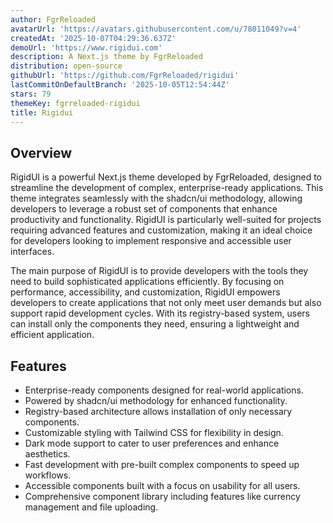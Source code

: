 ```yaml
---
author: FgrReloaded
avatarUrl: 'https://avatars.githubusercontent.com/u/78011049?v=4'
createdAt: '2025-10-07T04:29:36.637Z'
demoUrl: 'https://www.rigidui.com'
description: A Next.js theme by FgrReloaded
distribution: open-source
githubUrl: 'https://github.com/FgrReloaded/rigidui'
lastCommitOnDefaultBranch: '2025-10-05T12:54:44Z'
stars: 79
themeKey: fgrreloaded-rigidui
title: Rigidui
---
```

## Overview
RigidUI is a powerful Next.js theme developed by FgrReloaded, designed to streamline the development of complex, enterprise-ready applications. This theme integrates seamlessly with the shadcn/ui methodology, allowing developers to leverage a robust set of components that enhance productivity and functionality. RigidUI is particularly well-suited for projects requiring advanced features and customization, making it an ideal choice for developers looking to implement responsive and accessible user interfaces.

The main purpose of RigidUI is to provide developers with the tools they need to build sophisticated applications efficiently. By focusing on performance, accessibility, and customization, RigidUI empowers developers to create applications that not only meet user demands but also support rapid development cycles. With its registry-based system, users can install only the components they need, ensuring a lightweight and efficient application.

## Features
- Enterprise-ready components designed for real-world applications.
- Powered by shadcn/ui methodology for enhanced functionality.
- Registry-based architecture allows installation of only necessary components.
- Customizable styling with Tailwind CSS for flexibility in design.
- Dark mode support to cater to user preferences and enhance aesthetics.
- Fast development with pre-built complex components to speed up workflows.
- Accessible components built with a focus on usability for all users.
- Comprehensive component library including features like currency management and file uploading.
